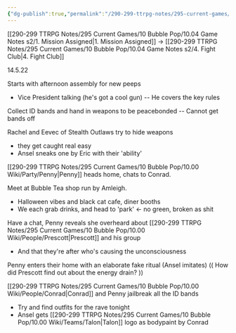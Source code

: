 ```yaml
---
{"dg-publish":true,"permalink":"/290-299-ttrpg-notes/295-current-games/10-bubble-pop/10-04-game-notes-s2/2-bubble-tea-time/"}
---
```



[[290-299 TTRPG Notes/295 Current Games/10 Bubble Pop/10.04 Game Notes s2/1. Mission Assigned\|1. Mission Assigned]] -> [[290-299 TTRPG Notes/295 Current Games/10 Bubble Pop/10.04 Game Notes s2/4. Fight Club\|4. Fight Club]]

14.5.22

Starts with afternoon assembly for new peeps
- Vice President talking (he's got a cool gun)
-- He covers the key rules

Collect ID bands and hand in weapons to be peacebonded
-- Cannot get bands off

Rachel and Eevec of Stealth Outlaws try to hide weapons
- they get caught real easy
- Ansel sneaks one by Eric with their 'ability'

[[290-299 TTRPG Notes/295 Current Games/10 Bubble Pop/10.00 Wiki/Party/Penny\|Penny]] heads home, chats to Conrad.

Meet at Bubble Tea shop run by Amleigh.
- Halloween vibes and black cat cafe, diner booths
- We each grab drinks, and head to 'park' <- no green, broken as shit

Have a chat, Penny reveals she overheard about [[290-299 TTRPG Notes/295 Current Games/10 Bubble Pop/10.00 Wiki/People/Prescott\|Prescott]] and his group
- And that they're after who's causing the unconsciousness

Penny enters their home with an elaborate fake ritual (Ansel imitates)
(( How did Prescott find out about the energy drain? ))

[[290-299 TTRPG Notes/295 Current Games/10 Bubble Pop/10.00 Wiki/People/Conrad\|Conrad]] and Penny jailbreak all the ID bands
- Try and find outfits for the rave tonight
- Ansel gets [[290-299 TTRPG Notes/295 Current Games/10 Bubble Pop/10.00 Wiki/Teams/Talon\|Talon]] logo as bodypaint by Conrad